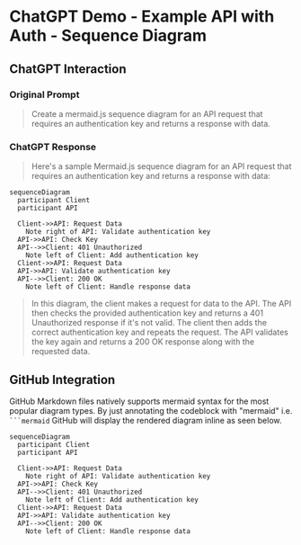# ChatGPT Demo - Example API with Auth - Sequence Diagram

## ChatGPT Interaction

### Original Prompt

> Create a mermaid.js sequence diagram for an API request that requires an authentication key and returns a response with data.

### ChatGPT Response

> Here's a sample Mermaid.js sequence diagram for an API request that requires an authentication key and returns a response with data:

```
sequenceDiagram
  participant Client
  participant API

  Client->>API: Request Data
    Note right of API: Validate authentication key
  API->>API: Check Key
  API-->>Client: 401 Unauthorized
    Note left of Client: Add authentication key
  Client->>API: Request Data
  API->>API: Validate authentication key
  API-->>Client: 200 OK
    Note left of Client: Handle response data

```

> In this diagram, the client makes a request for data to the API. The API then checks the provided authentication key and returns a 401 Unauthorized response if it's not valid. The client then adds the correct authentication key and repeats the request. The API validates the key again and returns a 200 OK response along with the requested data.

## GitHub Integration

GitHub Markdown files natively supports mermaid syntax for the most popular diagram types. By just annotating the codeblock with "mermaid" i.e. ` ```mermaid` GitHub will display the rendered diagram inline as seen below.

```mermaid
sequenceDiagram
  participant Client
  participant API

  Client->>API: Request Data
    Note right of API: Validate authentication key
  API->>API: Check Key
  API-->>Client: 401 Unauthorized
    Note left of Client: Add authentication key
  Client->>API: Request Data
  API->>API: Validate authentication key
  API-->>Client: 200 OK
    Note left of Client: Handle response data
```

